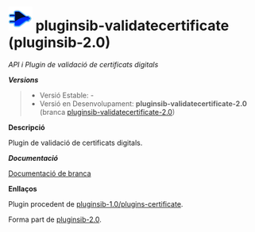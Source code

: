 # ![Logo](https://github.com/GovernIB/maven/raw/binaris/pluginsib/projectinfo_Attachments/icon.jpg) pluginsib-validatecertificate  (pluginsib-2.0)
*API i Plugin de validació de certificats digitals*

***Versions***

> - Versió Estable: -
> - Versió en Desenvolupament: __pluginsib-validatecertificate-2.0__ (branca [pluginsib-validatecertificate-2.0](./tree/pluginsib-validatecertificate-2.0))

**Descripció**

Plugin de validació de certificats digitals.

***Documentació***

[Documentació de branca](../../tree/pluginsib-validatecertificate-2.0#documentaci%C3%B3)

**Enllaços**

Plugin procedent de [pluginsib-1.0/plugins-certificate](https://github.com/GovernIB/pluginsib/tree/pluginsib-1.0/plugins-certificate).  

Forma part de [pluginsib-2.0](https://github.com/GovernIB/pluginsib/tree/pluginsib-2.0).
